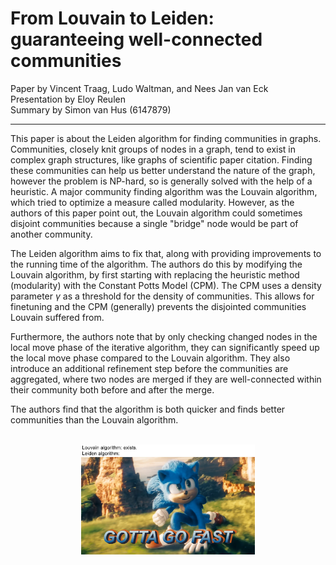 # From Louvain to Leiden: guaranteeing well-connected communities
Paper by Vincent Traag, Ludo Waltman, and Nees Jan van Eck  
Presentation by Eloy Reulen  
Summary by Simon van Hus (6147879)

---

This paper is about the Leiden algorithm for finding communities in graphs.
Communities, closely knit groups of nodes in a graph, tend to exist in complex graph structures, like graphs of scientific paper citation.
Finding these communities can help us better understand the nature of the graph, however the problem is NP-hard, so is generally solved with the help of a heuristic.
A major community finding algorithm was the Louvain algorithm, which tried to optimize a measure called modularity.
However, as the authors of this paper point out, the Louvain algorithm could sometimes disjoint communities because a single "bridge" node would be part of another community.

The Leiden algorithm aims to fix that, along with providing improvements to the running time of the algorithm.
The authors do this by modifying the Louvain algorithm, by first starting with replacing the heuristic method (modularity) with the Constant Potts Model (CPM).
The CPM uses a density parameter $\gamma$ as a threshold for the density of communities.
This allows for finetuning and the CPM (generally) prevents the disjointed communities Louvain suffered from.

Furthermore, the authors note that by only checking changed nodes in the local move phase of the iterative algorithm, they can significantly speed up the local move phase compared to the Louvain algorithm.
They also introduce an additional refinement step before the communities are aggregated, where two nodes are merged if they are well-connected within their community both before and after the merge.

The authors find that the algorithm is both quicker and finds better communities than the Louvain algorithm.

<br />
<img
    src="./memes/fast leiden.png"
    style="width: 55%; margin-left: 22.5%;"
    title="Leiden algorithm as Sonic the Hedgehog responding to Louvain Algorithm's existence with 'gotta go fast'"
    alt="Leiden algorithm as Sonic the Hedgehog responding to Louvain Algorithm's existence with 'gotta go fast'" />